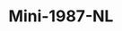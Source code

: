 ---
    title: Mini-1987-NL
    slug: Mini-1987-NL
    description:
    code: Mini-1987-NL
    image: https://cmdiy-archive.s3.us-east-1.amazonaws.com/adverts/images/Mini-1987-NL.jpeg
    download: https://cmdiy-archive.s3.us-east-1.amazonaws.com/adverts/documents/Mini-1987-NL.pdf
---